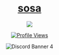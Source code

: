 
<h1 align="center"><a href="https://sorrowbot.tech/">sosa</a></h1>
<p align="center">  
<img src="https://cdn.discordapp.com/attachments/908412272957853746/910592914441256980/a_7fa03b81687536ee3e4b0fc021518edc_1.gif">
</p>
<a href="https://github.com/sosaghostie">
  <p align="center">
    <img src="https://komarev.com/ghpvc/?username=sosaghostie&color=blueviolet" alt="Profile Views">
  </p>
</a>
<p align="center">
  <img src="https://discord.c99.nl/widget/theme-4/774842100336295946.png" alt="Discord Banner 4"/>
</p>
